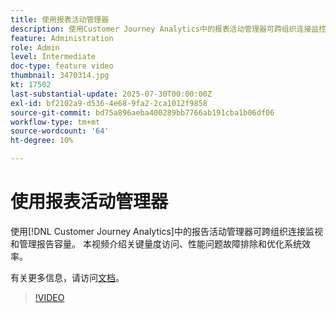 ```yaml
---
title: 使用报表活动管理器
description: 使用Customer Journey Analytics中的报表活动管理器可跨组织连接监控和管理报表容量。
feature: Administration
role: Admin
level: Intermediate
doc-type: feature video
thumbnail: 3470314.jpg
kt: 17502
last-substantial-update: 2025-07-30T00:00:00Z
exl-id: bf2102a9-d536-4e68-9fa2-2ca1012f9858
source-git-commit: bd75a896aeba400289bb7766ab191cba1b06df06
workflow-type: tm+mt
source-wordcount: '64'
ht-degree: 10%

---
```


# 使用报表活动管理器

使用[!DNL Customer Journey Analytics]中的报告活动管理器可跨组织连接监视和管理报告容量。 本视频介绍关键量度访问、性能问题故障排除和优化系统效率。

有关更多信息，请访问[文档](https://experienceleague.adobe.com/zh-hans/docs/analytics-platform/using/reporting-activity-manager/reporting-activity-overview)。

>[!VIDEO](https://video.tv.adobe.com/v/3470314/?learn=on)
